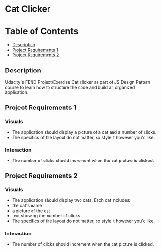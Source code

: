 Cat Clicker
===============================

# Table of Contents

* [Description](#description)
* [Project Requirements 1](#project-requirements-1)
* [Project Requirements 2](#project-requirements-2)

## Description
Udacity's FEND Project/Exercise Cat clicker as part of JS Design Pattern course to learn how to structure the code and build an organized application.

## Project Requirements 1

### Visuals
- The application should display a picture of a cat and a number of clicks.
- The specifics of the layout do not matter, so style it however you'd like.

### Interaction
- The number of clicks should increment when the cat picture is clicked.

## Project Requirements 2

### Visuals
- The application should display two cats. Each cat includes:
 - the cat's name
 - a picture of the cat
 - text showing the number of clicks
- The specifics of the layout do not matter, so style it however you'd like.

### Interaction
- The number of clicks should increment when the cat picture is clicked.
